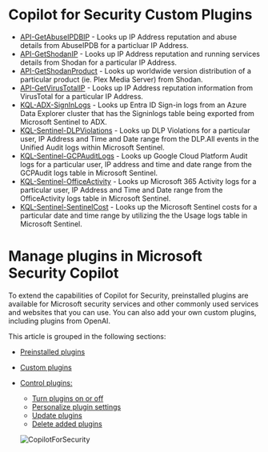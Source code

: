 # Copilot for Security Custom Plugins

* [API-GetAbuseIPDBIP](https://github.com/SCStelz/CopilotForSecurity/tree/main/CustomPlugIns/API-GetAbuseIPDBIP) - Looks up IP Address reputation and abuse details from AbuseIPDB for a particluar IP Address.
* [API-GetShodanIP](https://github.com/SCStelz/CopilotForSecurity/tree/main/CustomPlugIns/API-GetShodanIP) - Looks up IP Address reputation and running services details from Shodan for a particular IP Address.
* [API-GetShodanProduct](https://github.com/SCStelz/CopilotForSecurity/tree/main/CustomPlugIns/API-GetShodanProduct) - Looks up worldwide version distribution of a particular product (ie. Plex Media Server) from Shodan.
* [API-GetVirusTotalIP](https://github.com/SCStelz/CopilotForSecurity/tree/main/CustomPlugIns/API-GetVirusTotalIP) - Looks up IP Address reputation information from VirusTotal for a particular IP Address.
* [KQL-ADX-SignInLogs](https://github.com/SCStelz/CopilotForSecurity/tree/main/CustomPlugIns/KQL-ADX-SignInLogs) - Looks up Entra ID Sign-in logs from an Azure Data Explorer cluster that has the Signinlogs table being exported from Microsoft Sentinel to ADX.
* [KQL-Sentinel-DLPViolations](https://github.com/SCStelz/CopilotForSecurity/tree/main/CustomPlugIns/KQL-Sentinel-DLPViolations) - Looks up DLP Violations for a particular user, IP Address and Time and Date range from the DLP.All events in the Unified Audit logs within Microsoft Sentinel.
* [KQL-Sentinel-GCPAuditLogs](https://github.com/SCStelz/CopilotForSecurity/tree/main/CustomPlugIns/KQL-Sentinel-GCPAuditLogs) - Looks up Google Cloud Platform Audit logs for a particular user, IP address and time and date range from the GCPAudit logs table in Microsoft Sentinel.
* [KQL-Sentinel-OfficeActivity](https://github.com/SCStelz/CopilotForSecurity/tree/main/CustomPlugIns/KQL-Sentinel-OfficeActivity) - Looks up Microsoft 365 Activity logs for a particular user, IP Address and Time and Date range from the OfficeActivity logs table in Microsoft Sentinel.
* [KQL-Sentinel-SentinelCost](https://github.com/SCStelz/CopilotForSecurity/blob/main/CustomPlugIns/KQL-Sentinel-SentinelCost/KQL-SentinelCost.yaml) - Looks up the Microsoft Sentinel costs for a particular date and time range by utilizing the the Usage logs table in Microsoft Sentinel.


# Manage plugins in Microsoft Security Copilot

To extend the capabilities of Copilot for Security, preinstalled plugins are available for Microsoft security services and other commonly used services and websites that you can use. You can also add your own custom plugins, including plugins from OpenAI.

This article is grouped in the following sections:

- [Preinstalled plugins](https://learn.microsoft.com/en-us/security-copilot/manage-plugins?tabs=securitycopilotplugin#preinstalled-plugins)
- [Custom plugins](https://learn.microsoft.com/en-us/security-copilot/manage-plugins?tabs=securitycopilotplugin#custom-plugins)
- [Control plugins:](https://learn.microsoft.com/en-us/security-copilot/manage-plugins?tabs=securitycopilotplugin#control-plugins)
   - [Turn plugins on or off](https://learn.microsoft.com/en-us/security-copilot/manage-plugins?tabs=securitycopilotplugin#turn-plugins-on-or-off)
   - [Personalize plugin settings](https://learn.microsoft.com/en-us/security-copilot/manage-plugins?tabs=securitycopilotplugin#personalize-plugin-settings)
   - [Update plugins](https://learn.microsoft.com/en-us/security-copilot/manage-plugins?tabs=securitycopilotplugin#control-plugins)
   - [Delete added plugins](https://learn.microsoft.com/en-us/security-copilot/manage-plugins?tabs=securitycopilotplugin#delete-added-plugins)

  

   ![CopilotForSecurity](https://learn.microsoft.com/en-us/security-copilot/media/manage-plugin-custom.png)
